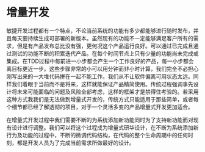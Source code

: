 # 增量开发

敏捷开发过程都有一个特点，不论当前系统的功能有多少都能够进行随时发布，并且每天要持续生成可部署的新版本。虽然现有的功能不一定能够满足客户所有的需求，但是有产品发布总比没有强，更何况这个产品运行良好。可以通过已完成且通过测试的功能不断的积累迭代产品。在每个时间节点上只有少量的功能尚未完成或集成。在TDD过程中每前进一小步都会产生一个工作良好的产品，每一小步都会离目标更近一步。这些步骤非常的小可以用分钟而非小时计算，我们完全不必担心刚写出来的一大堆代码拼在一起不能工作。我们从不让软件偏离可用状态太远。同样我们着眼于当前而不是将来，这样就能保证产品精简使用。传统过程强调事先设计将未来可能面临的问题及风险全部考虑，这样的框架才是禁得住考验的。若采用这种方式我我们是无法做到增量式开发的，传统方式只能适用于那些简单，或者每个细节都已经了解透彻的项目，对于一个灵活多变的产品增量式开发更加适合。

在增量式开发过程中我们需要不断的为系统添加新功能同时为了支持新功能而对现有设计进行调整。我们可以将这个过程成为增量式研华设计，在不断为系统添加新行为及功能的过程中，不断的微调代码结构，在代码的整个生命周期中的任何时刻，都是开发人员为了完成当前需求所做最好的设计。
